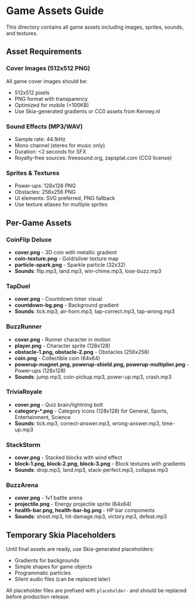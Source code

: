 # Game Assets Guide

This directory contains all game assets including images, sprites, sounds, and textures.

## Asset Requirements

### Cover Images (512x512 PNG)
All game cover images should be:
- 512x512 pixels
- PNG format with transparency
- Optimized for mobile (<100KB)
- Use Skia-generated gradients or CC0 assets from Kenney.nl

### Sound Effects (MP3/WAV)
- Sample rate: 44.1kHz
- Mono channel (stereo for music only)
- Duration: <2 seconds for SFX
- Royalty-free sources: freesound.org, zapsplat.com (CC0 license)

### Sprites & Textures
- Power-ups: 128x128 PNG
- Obstacles: 256x256 PNG
- UI elements: SVG preferred, PNG fallback
- Use texture atlases for multiple sprites

## Per-Game Assets

### CoinFlip Deluxe
- **cover.png** - 3D coin with metallic gradient
- **coin-texture.png** - Gold/silver texture map
- **particle-spark.png** - Sparkle particle (32x32)
- **Sounds**: flip.mp3, land.mp3, win-chime.mp3, lose-buzz.mp3

### TapDuel
- **cover.png** - Countdown timer visual
- **countdown-bg.png** - Background gradient
- **Sounds**: tick.mp3, air-horn.mp3, tap-correct.mp3, tap-wrong.mp3

### BuzzRunner
- **cover.png** - Runner character in motion
- **player.png** - Character sprite (128x128)
- **obstacle-1.png, obstacle-2.png** - Obstacles (256x256)
- **coin.png** - Collectible coin (64x64)
- **powerup-magnet.png, powerup-shield.png, powerup-multiplier.png** - Power-ups (128x128)
- **Sounds**: jump.mp3, coin-pickup.mp3, power-up.mp3, crash.mp3

### TriviaRoyale
- **cover.png** - Quiz brain/lightning bolt
- **category-*.png** - Category icons (128x128) for General, Sports, Entertainment, Science
- **Sounds**: tick.mp3, correct-answer.mp3, wrong-answer.mp3, time-up.mp3

### StackStorm
- **cover.png** - Stacked blocks with wind effect
- **block-1.png, block-2.png, block-3.png** - Block textures with gradients
- **Sounds**: drop.mp3, land.mp3, stack-perfect.mp3, collapse.mp3

### BuzzArena
- **cover.png** - 1v1 battle arena
- **projectile.png** - Energy projectile sprite (64x64)
- **health-bar.png, health-bar-bg.png** - HP bar components
- **Sounds**: shoot.mp3, hit-damage.mp3, victory.mp3, defeat.mp3

## Temporary Skia Placeholders

Until final assets are ready, use Skia-generated placeholders:
- Gradients for backgrounds
- Simple shapes for game objects
- Programmatic particles
- Silent audio files (can be replaced later)

All placeholder files are prefixed with `placeholder-` and should be replaced before production release.

